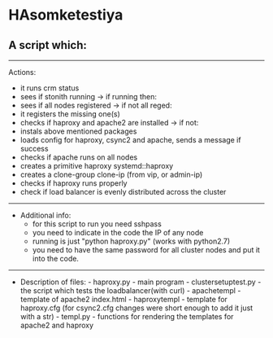 # HAsomketestiya
## A script which: 
----------------------------------------------------
Actions:
   - it runs crm status
   - sees if stonith running -> if running then:
   - sees if all nodes registered -> if not all reged:
   - it registers the missing one(s)
   - checks if haproxy and apache2 are installed -> if not:
   - instals above mentioned packages
   - loads config for haproxy, csync2 and apache, sends a message if success
   - checks if apache runs on all nodes
   - creates a primitive haproxy systemd::haproxy
   - creates a clone-group clone-ip (from vip, or admin-ip)
   - checks if haproxy runs properly
   - check if load balancer is evenly distributed across the cluster 
   --------------------------------------------------
   * Additional info:
      - for this script to run you need sshpass
      - you need to indicate in the code the IP of any node
      - running is just "python haproxy.py"  (works with python2.7)
      - you need to have the same password for all cluster nodes and put it into the code.    
 -----------------------------------------------------
   * Description of files:
            - haproxy.py - main program
            - clustersetuptest.py - the script which tests the loadbalancer(with curl)
            - apachetempl - template of apache2 index.html
            - haproxytempl - template for haproxy.cfg (for csync2.cfg changes were short enough to add it just with a str)
            - templ.py - functions for rendering the templates for apache2 and haproxy
